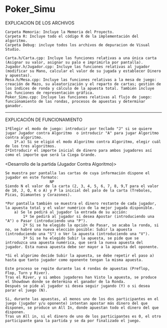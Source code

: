 # Poker_Simu
 
EXPLICACION DE LOS ARCHIVOS

	Carpeta Memoria: Incluye la Memoria del Proyecto.
	Carpeta R: Incluye todo el código R de la implementación del algoritmo.
	Carpeta Debug: incluye todos los archivos de depuracion de Visual Studio.

	Carta.h/Carta.cpp: Incluye las funciones relativas a una única carta (Asignar su valor, asignar su palo e imprimirla por pantalla).
	Jugador.h/Jugador.cpp: Incluye las funciones relativas al jugador (modificar su Mano, calcular el valor de su jugada y establecer Dinero y apuestas).
	Mesa.h/Mesa.cpp: Incluye las funciones relativas a la mesa de juego: creación de Mazo, su aleatorización y el reparto de cartas; gestión de los índices de ronda y cálculo de la apuesta total. También incluye las funciones de representación gráfica.
	Poker_Simu.cpp: Incluye las funciones relativas al flujo de juego: funcionamiento de las rondas, procesos de apuestas y determinar ganador.


************************************************************************************
EXPLICACIÓN DE FUNCIONAMIENTO

<Inicio de la partida>
	
	1ºElegir el modo de juego: introducir por teclado "J" si se quiere jugar Jugador contra Algoritmo  o introducir "A" para jugar Algoritmo contra algoritmo.
		1º.a) Si se eligió el modo Algoritmo contra Algoritmo, elegir cuál de los tres algoritmos.
	2ºIntroducir el importe inicial de dinero para ambos jugadores así como el importe que será la Ciega Grande.

<Desarrollo de la partida (Jugador Contra Algoritmo)>

	Se muestra por pantalla las cartas de cuya información dispone el jugador en este formato:
						NP
	Siendo N el valor de la carta (2, 3, 4, 5, 6, 7, 8, 9,T para el valor de 10, J, Q, K o A) y P la inicial del palo de la carta (Treboles, Picas, Diamantes y Corazones).

	*Por pantalla también se muestra el dinero restante de cada jugador, la apuesta total y el valor numérico de la mejor jugada disponible.
		a) Se le pedirá al jugador la entrada de su acción:
			1º Se pedirá al jugador si desea Apostar (introduciendo una "A") o Pasar (introduciendo una "P").
			2º Si se ha elegido la opción de Pasar, se acaba la ronda, si no, se habré una nueva elección posible: Subir la apuesta (introduciendo una "S") o Ver la apuesta (introduciendo una "V").
			3º Si se ha elegido Subir la apuesta, se pide que se introduzca una apuesta numérica, que será la nueva apuesta del jugador. Esta nueva apuesta debe ser mayor a la apuesta del oponente.
			
	*Si el algorimo decide Subir la apuesta, se debe repetir el paso a) hasta que tanto jugador como oponente tengan la misma apuesta.

	Este proceso se repite durante las 4 rondas de apuestas (Preflop, Flop, Turn y River).
	Tras el River, y si ambos jugadores han Visto la apuesta, se produce el Showdown donde se determina el ganador de la Ronda.
	Después se pide al jugador si desea seguir jugando (Y) o si desea parar el juego (N).

	Si, durante las apuestas, al menos uno de los dos participantes en el juego (jugador y/u oponente) intentan apostar más dinero del que disponen, se produce un All In, donde apuestan todo el dinero del que disponen.
	Tras un All in, si el dinero de uno de los participantes es 0, el otro participante gana la partida y se da por finalizado el juego.
